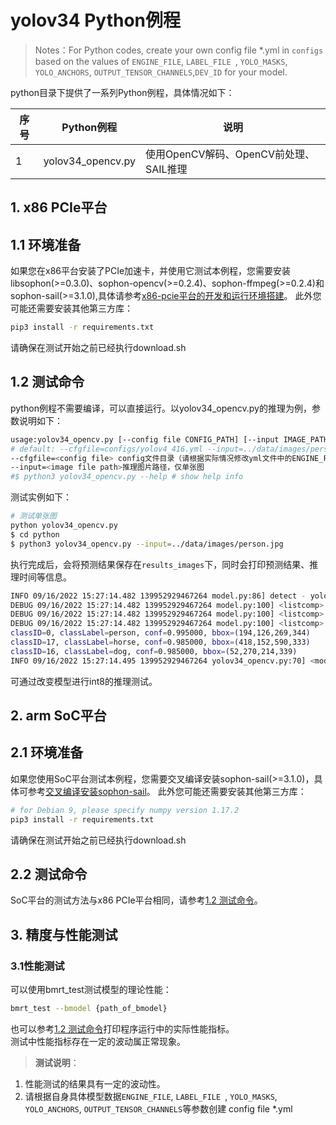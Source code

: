# yolov34 Python例程

> Notes：For Python codes,  create your own config file *.yml in `configs` based on the values of `ENGINE_FILE`, `LABEL_FILE `, `YOLO_MASKS`, `YOLO_ANCHORS`, `OUTPUT_TENSOR_CHANNELS`,`DEV_ID` for your model.

python目录下提供了一系列Python例程，具体情况如下：

| 序号   | Python例程      | 说明                                |
| ---- | ---------------- | -----------------------------------  |
| 1    | yolov34_opencv.py | 使用OpenCV解码、OpenCV前处理、SAIL推理 |

## 1. x86 PCIe平台
## 1.1 环境准备
如果您在x86平台安装了PCIe加速卡，并使用它测试本例程，您需要安装libsophon(>=0.3.0)、sophon-opencv(>=0.2.4)、sophon-ffmpeg(>=0.2.4)和sophon-sail(>=3.1.0),具体请参考[x86-pcie平台的开发和运行环境搭建](../../docs/Environment_Install_Guide.md#2-x86-pcie平台的开发和运行环境搭建)。
此外您可能还需要安装其他第三方库：

```bash
pip3 install -r requirements.txt
```

请确保在测试开始之前已经执行download.sh

## 1.2 测试命令

python例程不需要编译，可以直接运行。以yolov34_opencv.py的推理为例，参数说明如下：

```bash
usage:yolov34_opencv.py [--config file CONFIG_PATH] [--input IMAGE_PATH]
# default: --cfgfile=configs/yolov4_416.yml --input=../data/images/person.jpg
--cfgfile=<config file> config文件目录（请根据实际情况修改yml文件中的ENGINE_FILE的参数值，从而更改默认bmodel路径,若有其余需要也请修改yml中相关参数）
--input=<image file path>推理图片路径，仅单张图
#$ python3 yolov34_opencv.py --help # show help info
```

测试实例如下：
```bash
# 测试单张图
python yolov34_opencv.py
$ cd python
$ python3 yolov34_opencv.py --input=../data/images/person.jpg
```

执行完成后，会将预测结果保存在`results_images`下，同时会打印预测结果、推理时间等信息。

```bash
INFO 09/16/2022 15:27:14.482 139952929467264 model.py:86] detect - yolov3 cost: 0.027872 seconds
DEBUG 09/16/2022 15:27:14.482 139952929467264 model.py:100] <listcomp> - (1, 255, 52, 52)
DEBUG 09/16/2022 15:27:14.482 139952929467264 model.py:100] <listcomp> - (1, 255, 26, 26)
DEBUG 09/16/2022 15:27:14.482 139952929467264 model.py:100] <listcomp> - (1, 255, 13, 13)
classID=0, classLabel=person, conf=0.995000, bbox=(194,126,269,344)
classID=17, classLabel=horse, conf=0.985000, bbox=(418,152,590,333)
classID=16, classLabel=dog, conf=0.985000, bbox=(52,270,214,339)
INFO 09/16/2022 15:27:14.495 139952929467264 yolov34_opencv.py:70] <module> - [('person', 0.995, [194, 126, 269, 344]), ('horse', 0.985, [418, 152, 590, 333]), ('dog', 0.985, [52, 270, 214, 339])]
```

可通过改变模型进行int8的推理测试。


## 2. arm SoC平台
## 2.1 环境准备
如果您使用SoC平台测试本例程，您需要交叉编译安装sophon-sail(>=3.1.0)，具体可参考[交叉编译安装sophon-sail](../../docs/Environment_Install_Guide.md#32-交叉编译安装sophon-sail)。
此外您可能还需要安装其他第三方库：

```bash
# for Debian 9, please specify numpy version 1.17.2
pip3 install -r requirements.txt
```
请确保在测试开始之前已经执行download.sh

## 2.2 测试命令

SoC平台的测试方法与x86 PCIe平台相同，请参考[1.2 测试命令](#12-测试命令)。

## 3. 精度与性能测试
### 3.1性能测试
可以使用bmrt_test测试模型的理论性能：
```bash
bmrt_test --bmodel {path_of_bmodel}
```
也可以参考[1.2 测试命令](#12-测试命令)打印程序运行中的实际性能指标。  
测试中性能指标存在一定的波动属正常现象。

> **测试说明**：  
1. 性能测试的结果具有一定的波动性。
2. 请根据自身具体模型数据`ENGINE_FILE`, `LABEL_FILE `, `YOLO_MASKS`, `YOLO_ANCHORS`, `OUTPUT_TENSOR_CHANNELS`等参数创建 config file *.yml 
